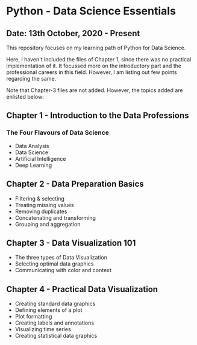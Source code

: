 # Python - Data Science Essentials
## Date: 13th October, 2020 - Present

This repository focuses on my learning path of Python for Data Science. 

Here, I haven't included the files of Chapter 1, since there was no practical implementation of it. It focussed more on the introductory part and the professional careers in this field.
However, I am listing out few points regarding the same.

Note that Chapter-3 files are not added. However, the topics added are enlisted below:

## Chapter 1 - Introduction to the Data Professions

### The Four Flavours of Data Science
- Data Analysis
- Data Science
- Artificial Intelligence
- Deep Learning

## Chapter 2 - Data Preparation Basics
- Filtering & selecting
- Treating missing values
- Removing duplicates
- Concatenating and transforming
- Grouping and aggregation

## Chapter 3 - Data Visualization 101
- The three types of Data Visualization
- Selecting optimal data graphics
- Communicating with color and context

## Chapter 4 - Practical Data Visualization
- Creating standard data graphics
- Defining elements of a plot
- Plot formatting
- Creating labels and annotations
- Visualizing time series
- Creating statistical data graphics



